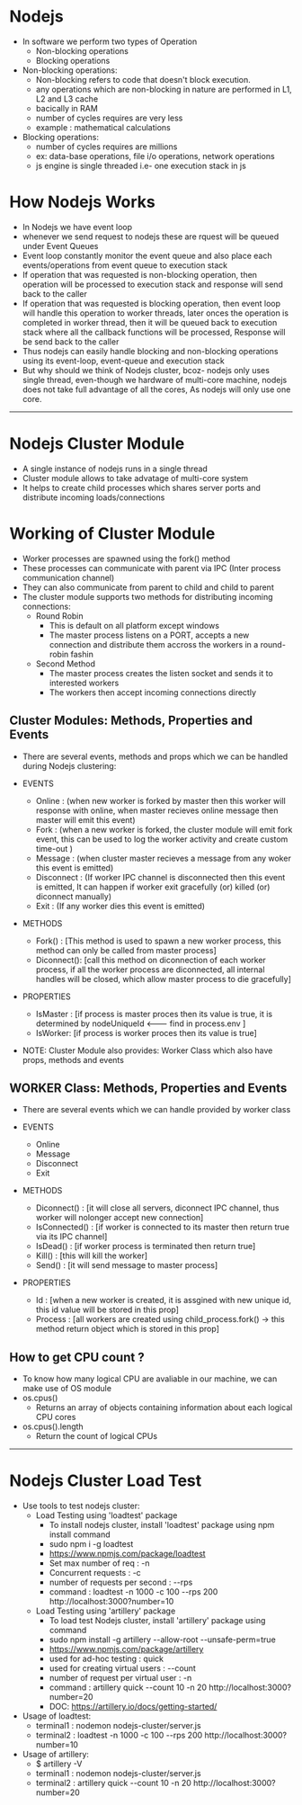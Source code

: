 # Nodejs

- In software we perform two types of Operation
  - Non-blocking operations
  - Blocking operations
- Non-blocking operations:
  - Non-blocking refers to code that doesn't block execution.
  - any operations which are non-blocking in nature are performed in L1, L2 and L3 cache
  - bacically in RAM
  - number of cycles requires are very less
  - example : mathematical calculations
- Blocking operations:
  - number of cycles requires are millions
  - ex: data-base operations, file i/o operations, network operations
  - js engine is single threaded i.e- one execution stack in js

# How Nodejs Works

- In Nodejs we have event loop
- whenever we send request to nodejs these are rquest will be queued under Event Queues
- Event loop constantly monitor the event queue and also place each events/operations from event queue to execution stack
- If operation that was requested is non-blocking operation, then operation will be processed to execution stack and response will send back to the caller
- If operation that was requested is blocking operation, then event loop will handle this operation to worker threads, later onces the operation is completed in worker thread, then it will be queued back to execution stack where all the callback functions will be processed, Response will be send back to the caller
- Thus nodejs can easily handle blocking and non-blocking operations using its event-loop, event-queue and execution stack
- But why should we think of Nodejs cluster, bcoz- nodejs only uses single thread, even-though we hardware of multi-core machine, nodejs does not take full advantage of all the cores, As nodejs will only use one core.

---

# Nodejs Cluster Module

- A single instance of nodejs runs in a single thread
- Cluster module allows to take advatage of multi-core system
- It helps to create child processes which shares server ports and distribute incoming loads/connections

# Working of Cluster Module

- Worker processes are spawned using the fork() method
- These processes can communicate with parent via IPC (Inter process communication channel)
- They can also communicate from parent to child and child to parent
- The cluster module supports two methods for distributing incoming connections:
  - Round Robin
    - This is default on all platform except windows
    - The master process listens on a PORT, accepts a new connection and distribute them accross the workers in a round-robin fashin
  - Second Method
    - The master process creates the listen socket and sends it to interested workers
    - The workers then accept incoming connections directly

## Cluster Modules: Methods, Properties and Events

- There are several events, methods and props which we can be handled during Nodejs clustering:

- EVENTS

  - Online : (when new worker is forked by master then this worker will response with online, when master recieves online message then master will emit this event)
  - Fork : (when a new worker is forked, the cluster module will emit fork event, this can be used to log the worker activity and create custom time-out )
  - Message : (when cluster master recieves a message from any woker this event is emitted)
  - Disconnect : (If worker IPC channel is disconnected then this event is emitted, It can happen if worker exit gracefully (or) killed (or) diconnect manually)
  - Exit : (If any worker dies this event is emitted)

- METHODS

  - Fork() : [This method is used to spawn a new worker process, this method can only be called from master process]
  - Diconnect(): [call this method on diconnection of each worker process, if all the worker process are diconnected, all internal handles will be closed, which allow master process to die gracefully]

- PROPERTIES

  - IsMaster : [if process is master proces then its value is true, it is determined by nodeUniqueId <--- find in process.env ]
  - IsWorker: [if process is worker proces then its value is true]

- NOTE: Cluster Module also provides: Worker Class which also have props, methods and events

## WORKER Class: Methods, Properties and Events

- There are several events which we can handle provided by worker class

- EVENTS

  - Online
  - Message
  - Disconnect
  - Exit

- METHODS

  - Diconnect() : [it will close all servers, diconnect IPC channel, thus worker will nolonger accept new connection]
  - IsConnected() : [if worker is connected to its master then return true via its IPC channel]
  - IsDead() : [if worker process is terminated then return true]
  - Kill() : [this will kill the worker]
  - Send() : [it will send message to master process]

- PROPERTIES

  - Id : [when a new worker is created, it is assgined with new unique id, this id value will be stored in this prop]
  - Process : [all workers are created using child_process.fork() -> this method return object which is stored in this prop]

## How to get CPU count ?

- To know how many logical CPU are avaliable in our machine, we can make use of OS module
- os.cpus()
  - Returns an array of objects containing information about each logical CPU cores
- os.cpus().length
  - Return the count of logical CPUs

---

# Nodejs Cluster Load Test

- Use tools to test nodejs cluster:
  - Load Testing using 'loadtest' package
    - To install nodejs cluster, install 'loadtest' package using npm install command
    - sudo npm i -g loadtest
    - https://www.npmjs.com/package/loadtest
    - Set max number of req : -n
    - Concurrent requests : -c
    - number of requests per second : --rps
    - command : loadtest -n 1000 -c 100 --rps 200 http://localhost:3000?number=10
  - Load Testing using 'artillery' package
    - To load test Nodejs cluster, install 'artillery' package using command
    - sudo npm install -g artillery --allow-root --unsafe-perm=true
    - https://www.npmjs.com/package/artillery
    - used for ad-hoc testing : quick
    - used for creating virtual users : --count
    - number of request per virtual user : -n
    - command : artillery quick --count 10 -n 20 http://localhost:3000?number=20
    - DOC: https://artillery.io/docs/getting-started/
- Usage of loadtest:
  - terminal1 : nodemon nodejs-cluster/server.js
  - terminal2 : loadtest -n 1000 -c 100 --rps 200 http://localhost:3000?number=10
- Usage of artillery:
  - \$ artillery -V
  - terminal1 : nodemon nodejs-cluster/server.js
  - terminal2 : artillery quick --count 10 -n 20 http://localhost:3000?number=20
